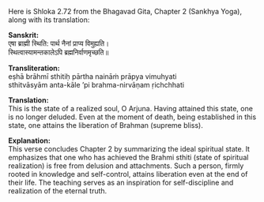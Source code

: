 Here is Shloka 2.72 from the Bhagavad Gita, Chapter 2 (Sankhya Yoga), along with its translation:

**Sanskrit:**      
एषा ब्राह्मी स्थिति: पार्थ नैनां प्राप्य विमुह्यति।      
स्थित्वास्यामन्तकालेऽपि ब्रह्मनिर्वाणमृच्छति॥        

**Transliteration:**      
eṣhā brāhmī sthitiḥ pārtha naināṁ prāpya vimuhyati          
sthitvāsyām anta-kāle ’pi brahma-nirvāṇam ṛichchhati         

**Translation:**      
This is the state of a realized soul, O Arjuna. Having attained this state, one is no longer deluded. Even at the moment of death, being established in this state, one attains the liberation of Brahman (supreme bliss).          

**Explanation:**       
This verse concludes Chapter 2 by summarizing the ideal spiritual state. It emphasizes that one who has achieved the Brahmi sthiti (state of spiritual realization) is free from delusion and attachments. Such a person, firmly rooted in knowledge and self-control, attains liberation even at the end of their life. The teaching serves as an inspiration for self-discipline and realization of the eternal truth.
